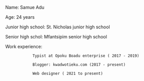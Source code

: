 Name: Samue Adu

Age: 24 years

Junior high school: St. Nicholas junior high school

Senior high schol: Mfantsipim senior high school

Work experience: 
                
                Typist at Opoku Boadu enterprise ( 2017 - 2019)

                Blogger: kwadwotieku.com (2017 - present)
                 
                Web designer ( 2021 to present)
